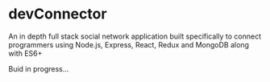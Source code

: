 # devConnector
An in depth full stack social network application built specifically to connect programmers using Node.js, Express, React, Redux and MongoDB along with ES6+

Buid in progress...
